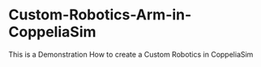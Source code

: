 # Custom-Robotics-Arm-in-CoppeliaSim
This is a Demonstration How to create a Custom Robotics in CoppeliaSim 
